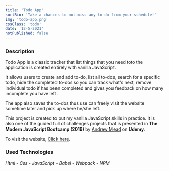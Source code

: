 ```yaml
---
title: 'Todo App'
sortBio: 'Take a chances to not miss any to-do from your schedule!'
img: 'todo-app.png'
cssClass: 'todo'
date: '12-5-2021'
notPublished: false
---
```


### Description

Todo App is a classic tracker that list things that you need toto the application is created entirely with vanilla JavaScript.

It allows users to create and add to-do, list all to-dos, search for a specific todo, hide the completed to-dos so you can track what's next, remove individual todo if has been completed and gives you feedback on how many incomplete you have left.

The app also saves the to-dos thus use can freely visit the website sometime later and pick up where he/she left.

This project is created to put my vanilla JavaScript skills in practice. It is also one of the guided full of challenges projects that is presented in **The Modern JavaScript Bootcamp (2019)** by [Andrew Mead](https://mead.io/) on **Udemy**.

To visit the website, [Click here](https://todo-app-van-js.vercel.app/).

### Used Technologies

_Html - Css - JavaScript - Babel - Webpack - NPM_
